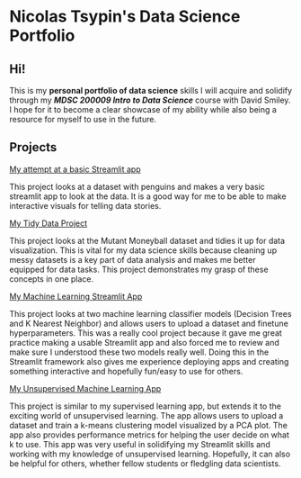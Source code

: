 # Nicolas Tsypin's Data Science Portfolio

## Hi! 

This is my **personal portfolio of data science** skills I will acquire and solidify through my ***MDSC 200009 Intro to Data Science*** course with David Smiley. I hope for it to become a clear showcase of my ability while also being a resource for myself to use in the future.

## Projects

[My attempt at a basic Streamlit app](https://github.com/nicolastsypin/TSYPIN-data-science-portfolio/tree/main/Portfolio-Updates/basic_streamlit_app)   

This project looks at a dataset with penguins and makes a very basic streamlit app to look at the data. It is a good way for me to be able to make interactive visuals for telling data stories.


[My Tidy Data Project](https://github.com/nicolastsypin/TSYPIN-data-science-portfolio/tree/main/TidyData-Project)

This project looks at the Mutant Moneyball dataset and tidies it up for data visualization. This is vital for my data science skills because cleaning up messy datasets is a key part of data analysis and makes me better equipped for data tasks. This project demonstrates my grasp of these concepts in one place. 


[My Machine Learning Streamlit App](https://github.com/nicolastsypin/TSYPIN-data-science-portfolio/tree/main/MLStreamlitApp)

This project looks at two machine learning classifier models (Decision Trees and K Nearest Neighbor) and allows users to upload a dataset and finetune hyperparameters. This was a really cool project because it gave me great practice making a usable Streamlit app and also forced me to review and make sure I understood these two models really well. Doing this in the Streamlit framework also gives me experience deploying apps and creating something interactive and hopefully fun/easy to use for others. 

[My Unsupervised Machine Learning App](https://github.com/nicolastsypin/TSYPIN-data-science-portfolio/tree/main/MLUnsupervisedApp)

This project is similar to my supervised learning app, but extends it to the exciting world of unsupervised learning. The app allows users to upload a dataset and train a k-means clustering model visualized by a PCA plot. The app also provides performance metrics for helping the user decide on what k to use. This app was very useful in solidifying my Streamlit skills and working with my knowledge of unsupervised learning. Hopefully, it can also be helpful for others, whether fellow students or fledgling data scientists. 
